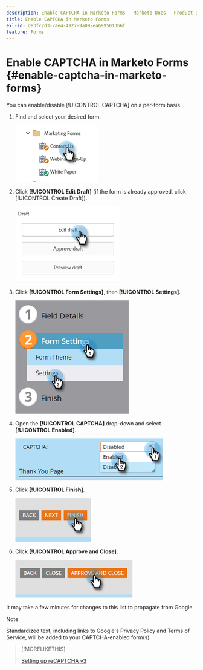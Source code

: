 ```yaml
---
description: Enable CAPTCHA in Marketo Forms - Marketo Docs - Product Documentation
title: Enable CAPTCHA in Marketo Forms
exl-id: d83fc2d3-7ae4-4927-9a09-ea6995013b6f
feature: Forms
---
```

# Enable CAPTCHA in Marketo Forms {#enable-captcha-in-marketo-forms}

You can enable/disable [!UICONTROL CAPTCHA] on a per-form basis.

1. Find and select your desired form.

   ![](assets/enable-captcha-in-marketo-forms-1.png)

1. Click **[!UICONTROL Edit Draft]** (if the form is already approved, click [!UICONTROL Create Draft]).

   ![](assets/enable-captcha-in-marketo-forms-2.png)

1. Click **[!UICONTROL Form Settings]**, then **[!UICONTROL Settings]**.

   ![](assets/enable-captcha-in-marketo-forms-3.png)

1. Open the **[!UICONTROL CAPTCHA]** drop-down and select **[!UICONTROL Enabled]**.

   ![](assets/enable-captcha-in-marketo-forms-4.png)

1. Click **[!UICONTROL Finish]**.

   ![](assets/enable-captcha-in-marketo-forms-5.png)

1. Click **[!UICONTROL Approve and Close]**.

   ![](assets/enable-captcha-in-marketo-forms-6.png)

It may take a few minutes for changes to this list to propagate from Google.

>[!NOTE]
>
>Standardized text, including links to Google's Privacy Policy and Terms of Service, will be added to your CAPTCHA-enabled form(s).

>[!MORELIKETHIS]
>
>[Setting up reCAPTCHA v3](/help/marketo/product-docs/demand-generation/forms/using-captcha/setting-up-recaptcha-v3.md)
